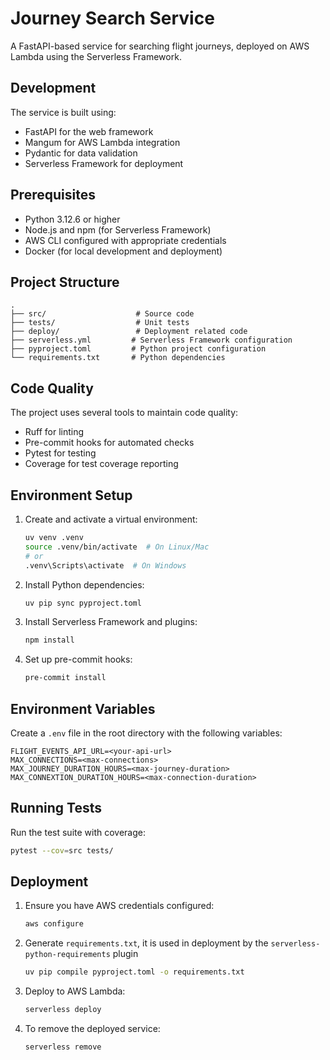 # Journey Search Service

A FastAPI-based service for searching flight journeys, deployed on AWS Lambda using the Serverless Framework.

## Development

The service is built using:
- FastAPI for the web framework
- Mangum for AWS Lambda integration
- Pydantic for data validation
- Serverless Framework for deployment

## Prerequisites

- Python 3.12.6 or higher
- Node.js and npm (for Serverless Framework)
- AWS CLI configured with appropriate credentials
- Docker (for local development and deployment)


## Project Structure

```
.
├── src/                    # Source code
├── tests/                  # Unit tests
├── deploy/                 # Deployment related code
├── serverless.yml         # Serverless Framework configuration
├── pyproject.toml         # Python project configuration
└── requirements.txt       # Python dependencies
```

## Code Quality

The project uses several tools to maintain code quality:

- Ruff for linting
- Pre-commit hooks for automated checks
- Pytest for testing
- Coverage for test coverage reporting

## Environment Setup

1. Create and activate a virtual environment:
   ```bash
   uv venv .venv
   source .venv/bin/activate  # On Linux/Mac
   # or
   .venv\Scripts\activate  # On Windows
   ```

2. Install Python dependencies:
   ```bash
   uv pip sync pyproject.toml
   ```

3. Install Serverless Framework and plugins:
   ```bash
   npm install
   ```

4. Set up pre-commit hooks:
   ```bash
   pre-commit install
   ```

## Environment Variables

Create a `.env` file in the root directory with the following variables:

```env
FLIGHT_EVENTS_API_URL=<your-api-url>
MAX_CONNECTIONS=<max-connections>
MAX_JOURNEY_DURATION_HOURS=<max-journey-duration>
MAX_CONNEXTION_DURATION_HOURS=<max-connection-duration>
```

## Running Tests

Run the test suite with coverage:

```bash
pytest --cov=src tests/
```


## Deployment

1. Ensure you have AWS credentials configured:
   ```bash
   aws configure
   ```

2. Generate `requirements.txt`, it is used in deployment by the `serverless-python-requirements` plugin
    ```bash
    uv pip compile pyproject.toml -o requirements.txt
    ```

3. Deploy to AWS Lambda:
   ```bash
   serverless deploy
   ```

4. To remove the deployed service:
   ```bash
   serverless remove
   ```
